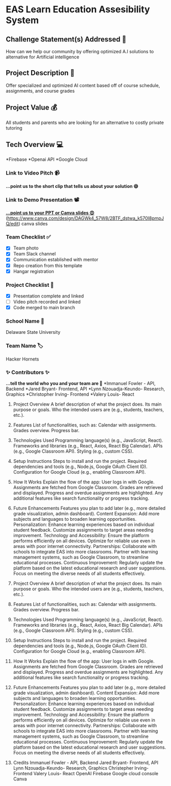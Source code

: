 # EAS Learn Education Assesibility System

## Challenge Statement(s) Addressed 🎯
How can we help our community by offering optimized A.I solutions to alternative for Artificial intelligence

## Project Description 🤯
Offer specialized and optimized AI content based off of course schedule, assignments, and course grades

## Project Value 💰
All students and parents who are looking for an alternative to costly private tutoring

## Tech Overview 💻
*Firebase 
*Openai API 
*Google Cloud

### Link to Video Pitch 📹
**...point us to the short clip that tells us about your solution 😄**

### Link to Demo Presentation 📽
[**...point us to your PPT or Canva slides 😍**](https://drive.google.com/file/d/1Pv3RfKRUhKgIcM4pKq24UGGtUf3NRCsn/view?usp=sharing)
(https://www.canva.com/design/DAGWk4_57W8/2BTF_dstwa_k570I8pmpJQ/edit) canva slides

### Team Checklist ✅
- [x] Team photo
- [x] Team Slack channel
- [x] Communication established with mentor
- [x] Repo creation from this template
- [x] Hangar registration

### Project Checklist 🏁
- [x] Presentation complete and linked
- [ ] Video pitch recorded and linked
- [x] Code merged to main branch

### School Name 🏫
Delaware State University

### Team Name 🏷
Hacker Hornets

### ✨ Contributors ✨
**...tell the world who you and your team are 🙂**
*Immanuel Fowler - API, Backend
*Jared Bryant- Frontend, API
*Lynn Nzouadja-Keundo-  Research, Graphics
*Christopher Irving- Frontend
*Valery Louis- React



1. Project Overview
   A brief description of what the project does.
   Its main purpose or goals.
   Who the intended users are (e.g., students, teachers, etc.).
2. Features
  List of functionalities, such as:
  Calendar with assignments.
  Grades overview.
  Progress bar.
3. Technologies Used
  Programming language(s) (e.g., JavaScript, React).
  Frameworks and libraries (e.g., React, Axios, React Big Calendar).
  APIs (e.g., Google Classroom API).
  Styling (e.g., custom CSS).
4. Setup Instructions
  Steps to install and run the project.
  Required dependencies and tools (e.g., Node.js, Google OAuth Client ID).
  Configuration for Google Cloud (e.g., enabling Classroom API).
5. How It Works
  Explain the flow of the app:
      User logs in with Google.
      Assignments are fetched from Google Classroom.
      Grades are retrieved and displayed.
      Progress and overdue assignments are highlighted.
  Any additional features like search functionality or progress tracking.
6. Future Enhancements
  Features you plan to add later (e.g., more detailed grade visualization, admin dashboard).
    Content Expansion:
      Add more subjects and languages to broaden learning opportunities.
    Personalization:
      Enhance learning experiences based on individual student feedback.
      Customize assignments to target areas needing improvement.
    Technology and Accessibility:
      Ensure the platform performs efficiently on all devices.
      Optimize for reliable use even in areas with poor internet connectivity.
    Partnerships:
      Collaborate with schools to integrate EAS into more classrooms.
      Partner with learning management systems, such as Google Classroom, to streamline educational processes.
   Continuous Improvement:
      Regularly update the platform based on the latest educational research and user suggestions.
      Focus on meeting the diverse needs of all students effectively.


1. Project Overview
   A brief description of what the project does.
   Its main purpose or goals.
   Who the intended users are (e.g., students, teachers, etc.).
2. Features
  List of functionalities, such as:
  Calendar with assignments.
  Grades overview.
  Progress bar.
3. Technologies Used
  Programming language(s) (e.g., JavaScript, React).
  Frameworks and libraries (e.g., React, Axios, React Big Calendar).
  APIs (e.g., Google Classroom API).
  Styling (e.g., custom CSS).
4. Setup Instructions
  Steps to install and run the project.
  Required dependencies and tools (e.g., Node.js, Google OAuth Client ID).
  Configuration for Google Cloud (e.g., enabling Classroom API).
5. How It Works
  Explain the flow of the app:
      User logs in with Google.
      Assignments are fetched from Google Classroom.
      Grades are retrieved and displayed.
      Progress and overdue assignments are highlighted.
  Any additional features like search functionality or progress tracking.
6. Future Enhancements
  Features you plan to add later (e.g., more detailed grade visualization, admin dashboard).
    Content Expansion:
      Add more subjects and languages to broaden learning opportunities.
    Personalization:
      Enhance learning experiences based on individual student feedback.
      Customize assignments to target areas needing improvement.
    Technology and Accessibility:
      Ensure the platform performs efficiently on all devices.
      Optimize for reliable use even in areas with poor internet connectivity.
    Partnerships:
      Collaborate with schools to integrate EAS into more classrooms.
      Partner with learning management systems, such as Google Classroom, to streamline educational processes.
   Continuous Improvement:
      Regularly update the platform based on the latest educational research and user suggestions.
      Focus on meeting the diverse needs of all students effectively.
7. Credits
Immanuel Fowler - API, Backend
Jared Bryant- Frontend, API
Lynn Nzouadja-Keundo-  Research, Graphics
Christepher Irving- Frontend
Valery Louis- React
OpenAI
Firebase
Google cloud console
Canva
